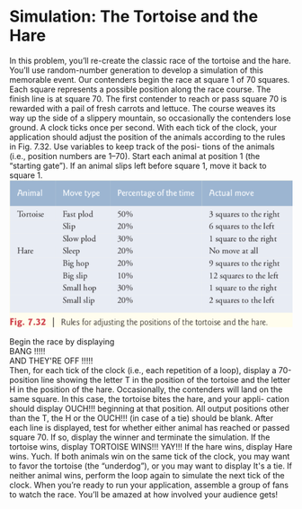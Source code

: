# Simulation: The Tortoise and the Hare
In this problem, you’ll re-create the classic race of the tortoise and the hare. You’ll use random-number generation to develop a simulation of this memorable event.
Our contenders begin the race at square 1 of 70 squares. Each square represents a possible position along the race course. The finish line is at square 70. The first contender to reach or pass square 70 is rewarded with a pail of fresh carrots and lettuce. The course weaves its way up the side of a slippery mountain, so occasionally the contenders lose ground.
A clock ticks once per second. With each tick of the clock, your application should adjust the position of the animals according to the rules in Fig. 7.32. Use variables to keep track of the posi- tions of the animals (i.e., position numbers are 1–70). Start each animal at position 1 (the “starting gate”). If an animal slips left before square 1, move it back to square 1.
![alt text](https://github.com/zhuoyingcai/CSC-221-Software-Design-Lab/blob/master/Cai%2CZhuoying_Assignment2/rules%20for%20adjusting%20position.png)

Begin the race by displaying </br>
        BANG !!!!! </br>
        AND THEY'RE OFF !!!!! </br>
Then, for each tick of the clock (i.e., each repetition of a loop), display a 70-position line showing the letter T in the position of the tortoise and the letter H in the position of the hare. Occasionally, the contenders will land on the same square. In this case, the tortoise bites the hare, and your appli- cation should display OUCH!!! beginning at that position. All output positions other than the T, the H or the OUCH!!! (in case of a tie) should be blank.
After each line is displayed, test for whether either animal has reached or passed square 70. If so, display the winner and terminate the simulation. If the tortoise wins, display TORTOISE WINS!!! YAY!!! If the hare wins, display Hare wins. Yuch. If both animals win on the same tick of the clock, you may want to favor the tortoise (the “underdog”), or you may want to display It's a tie. If neither animal wins, perform the loop again to simulate the next tick of the clock. When you’re ready to run your application, assemble a group of fans to watch the race. You’ll be amazed at how involved your audience gets!
